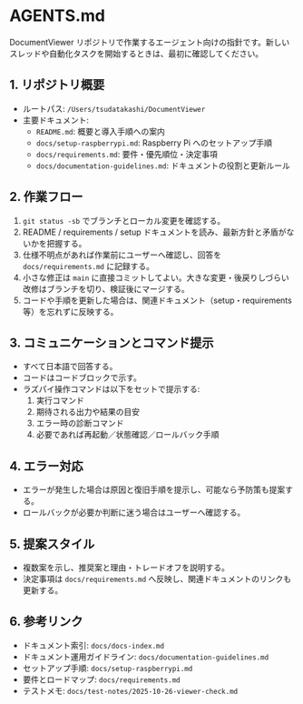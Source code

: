 # AGENTS.md

DocumentViewer リポジトリで作業するエージェント向けの指針です。新しいスレッドや自動化タスクを開始するときは、最初に確認してください。

## 1. リポジトリ概要
- ルートパス: `/Users/tsudatakashi/DocumentViewer`
- 主要ドキュメント:
  - `README.md`: 概要と導入手順への案内
  - `docs/setup-raspberrypi.md`: Raspberry Pi へのセットアップ手順
  - `docs/requirements.md`: 要件・優先順位・決定事項
  - `docs/documentation-guidelines.md`: ドキュメントの役割と更新ルール

## 2. 作業フロー
1. `git status -sb` でブランチとローカル変更を確認する。
2. README / requirements / setup ドキュメントを読み、最新方針と矛盾がないかを把握する。
3. 仕様不明点があれば作業前にユーザーへ確認し、回答を `docs/requirements.md` に記録する。
4. 小さな修正は `main` に直接コミットしてよい。大きな変更・後戻りしづらい改修はブランチを切り、検証後にマージする。
5. コードや手順を更新した場合は、関連ドキュメント（setup・requirements 等）を忘れずに反映する。

## 3. コミュニケーションとコマンド提示
- すべて日本語で回答する。
- コードはコードブロックで示す。
- ラズパイ操作コマンドは以下をセットで提示する:
  1. 実行コマンド
  2. 期待される出力や結果の目安
  3. エラー時の診断コマンド
  4. 必要であれば再起動／状態確認／ロールバック手順

## 4. エラー対応
- エラーが発生した場合は原因と復旧手順を提示し、可能なら予防策も提案する。
- ロールバックが必要か判断に迷う場合はユーザーへ確認する。

## 5. 提案スタイル
- 複数案を示し、推奨案と理由・トレードオフを説明する。
- 決定事項は `docs/requirements.md` へ反映し、関連ドキュメントのリンクも更新する。

## 6. 参考リンク
- ドキュメント索引: `docs/docs-index.md`
- ドキュメント運用ガイドライン: `docs/documentation-guidelines.md`
- セットアップ手順: `docs/setup-raspberrypi.md`
- 要件とロードマップ: `docs/requirements.md`
- テストメモ: `docs/test-notes/2025-10-26-viewer-check.md`
